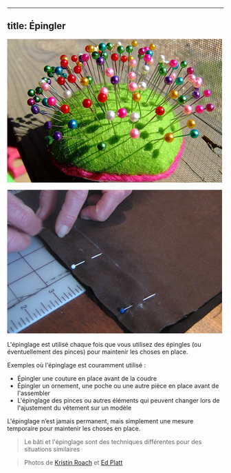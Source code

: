 ***

## title: Épingler

![Les épingles de couture font partie des fournitures de base en couture](sewing-pins.jpg)

![Le tissu est maintenu par des épingles](fabric-pinning.jpg)

L'épinglage est utilisé chaque fois que vous utilisez des épingles (ou éventuellement des pinces) pour maintenir les choses en place.

Exemples où l'épinglage est couramment utilisé :

*   Épingler une couture en place avant de la coudre
*   Épingler un ornement, une poche ou une autre pièce en place avant de l'assembler
*   L'épinglage des pinces ou autres éléments qui peuvent changer lors de l'ajustement du vêtement sur un modèle

L'épinglage n’est jamais permanent, mais simplement une mesure temporaire pour maintenir les choses en place.

> Le bâti et l'épinglage sont des techniques différentes pour des situations similaires

> Photos de [Kristin Roach](https://www.flickr.com/photos/marlana/113434148) et [Ed Platt](https://www.flickr.com/photos/philentropist/313403963)
